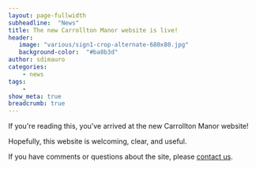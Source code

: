 ```yaml
---
layout: page-fullwidth
subheadline:  "News"
title: The new Carrollton Manor website is live!
header:
   image: "various/sign1-crop-alternate-680x80.jpg"
   background-color:  "#ba8b3d"
author: sdimauro
categories:
    - news
tags:
    - 
show_meta: true
breadcrumb: true
---
```


If you're reading this, you've arrived at the new Carrollton Manor website!

Hopefully, this website is welcoming, clear, and useful.

If you have comments or questions about the site, please <a href="mailto:carrolltonmanorweb@gmail.com">contact us</a>.
